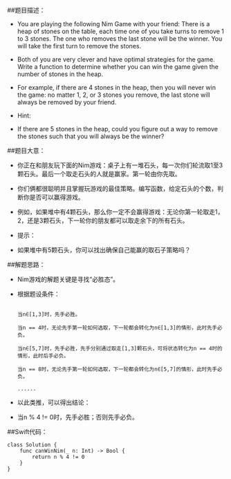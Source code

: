 ##题目描述：

- You are playing the following Nim Game with your friend: There is a heap of stones on the table, each time one of you take turns to remove 1 to 3 stones. The one who removes the last stone will be the winner. You will take the first turn to remove the stones.

- Both of you are very clever and have optimal strategies for the game. Write a function to determine whether you can win the game given the number of stones in the heap.

- For example, if there are 4 stones in the heap, then you will never win the game: no matter 1, 2, or 3 stones you remove, the last stone will always be removed by your friend.

- Hint:

- If there are 5 stones in the heap, could you figure out a way to remove the stones such that you will always be the winner?

##题目大意：

- 你正在和朋友玩下面的Nim游戏：桌子上有一堆石头，每一次你们轮流取1至3颗石头。最后一个取走石头的人就是赢家。第一轮由你先取。

- 你们俩都很聪明并且掌握玩游戏的最佳策略。编写函数，给定石头的个数，判断你是否可以赢得游戏。

- 例如，如果堆中有4颗石头，那么你一定不会赢得游戏：无论你第一轮取走1，2，还是3颗石头，下一轮你的朋友都可以取走余下的所有石头。

- 提示：

- 如果堆中有5颗石头，你可以找出确保自己能赢的取石子策略吗？

##解题思路：

- Nim游戏的解题关键是寻找“必胜态”。

- 根据题设条件：

    ````
    
    当n∈[1,3]时，先手必胜。
    
    当n == 4时，无论先手第一轮如何选取，下一轮都会转化为n∈[1,3]的情形，此时先手必负。
    
    当n∈[5,7]时，先手必胜，先手分别通过取走[1,3]颗石头，可将状态转化为n == 4时的情形，此时后手必负。
    
    当n == 8时，无论先手第一轮如何选取，下一轮都会转化为n∈[5,7]的情形，此时先手必负。
    
    ......
    ````

- 以此类推，可以得出结论：

- 当n % 4 != 0时，先手必胜；否则先手必负。

##Swift代码：

    class Solution {
        func canWinNim(_ n: Int) -> Bool {
            return n % 4 != 0
        }
    }

